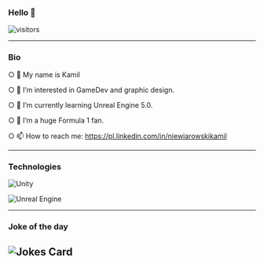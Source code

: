 ### Hello 👋 
![visitors](https://visitor-badge.glitch.me/badge?page_id=gevorez&left_color=green&right_color=red)

------------------------------------------------------------------

### Bio

○ 👋 My name is Kamil

○ 👀 I’m interested in GameDev and graphic design.

○ 🌱 I’m currently learning Unreal Engine 5.0.

○ 💞️ I’m a huge Formula 1 fan.

○ 📫 How to reach me: https://pl.linkedin.com/in/niewiarowskikamil

------------------------------------------------------------------

### Technologies

![Unity](https://img.shields.io/badge/unity-%23000000.svg?style=for-the-badge&logo=unity&logoColor=white)

![Unreal Engine](https://img.shields.io/badge/unrealengine-%23313131.svg?style=for-the-badge&logo=unrealengine&logoColor=white)

------------------------------------------------------------------

### Joke of the day

<!-- Markdown -->

![Jokes Card](https://readme-jokes.vercel.app/api?hideBorder&theme=cobalt&qColor=%23944bcc&aColor=%23bbdb51)
------------------------------------------------------------------


